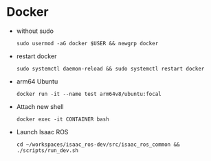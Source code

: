 # Docker

- without sudo
    ```
    sudo usermod -aG docker $USER && newgrp docker
    ```
- restart docker
    ```
    sudo systemctl daemon-reload && sudo systemctl restart docker
    ```

- arm64 Ubuntu
    ```
    docker run -it --name test arm64v8/ubuntu:focal
    ```

- Attach new shell
    ```
    docker exec -it CONTAINER bash
    ```
- Launch Isaac ROS
    ```
    cd ~/workspaces/isaac_ros-dev/src/isaac_ros_common && ./scripts/run_dev.sh
    ```